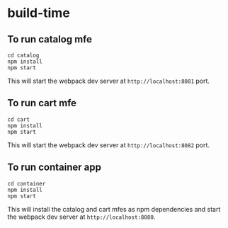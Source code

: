 # build-time

## To run catalog mfe

```
cd catalog
npm install
npm start
```

This will start the webpack dev server at `http://localhost:8081` port.

## To run cart mfe

```
cd cart
npm install
npm start
```

This will start the webpack dev server at `http://localhost:8082` port.

## To run container app

```
cd container
npm install
npm start
```

This will install the catalog and cart mfes as npm dependencies and start the webpack dev server at `http://localhost:8080`.